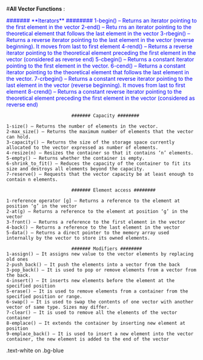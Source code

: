 #**All Vector Functions** :
<div style="color:blue;">
 ####### **Iterators** ########
    1-begin() – Returns an iterator pointing to the first element in the vector
    2-end() – Retu rns an iterator pointing to the theoretical element that follows the last element in the vector
    3-rbegin() – Returns a reverse iterator pointing to the last element in the vector (reverse beginning). It moves from last to first element
    4-rend() – Returns a reverse iterator pointing to the theoretical element preceding the first element in the vector (considered as reverse end)
    5-cbegin() – Returns a constant iterator pointing to the first element in the vector.
    6-cend() – Returns a constant iterator pointing to the theoretical element that follows the last element in the vector.
    7-crbegin() – Returns a constant reverse iterator pointing to the last element in the vector (reverse beginning). It moves from last to first element
    8-crend() – Returns a constant reverse iterator pointing to the theoretical element preceding the first element in the vector (considered as reverse end)
</div>
                            
                           
                            ####### Capacity ########

    1-size() – Returns the number of elements in the vector.
    2-max_size() – Returns the maximum number of elements that the vector can hold.
    3-capacity() – Returns the size of the storage space currently allocated to the vector expressed as number of elements.
    4-resize(n) – Resizes the container so that it contains ‘n’ elements.
    5-empty() – Returns whether the container is empty.
    6-shrink_to_fit() – Reduces the capacity of the container to fit its size and destroys all elements beyond the capacity.
    7-reserve() – Requests that the vector capacity be at least enough to contain n elements.
                           
                            ####### Element access ########

	1-reference operator [g] – Returns a reference to the element at position ‘g’ in the vector
    2-at(g) – Returns a reference to the element at position ‘g’ in the vector
    3-front() – Returns a reference to the first element in the vector
    4-back() – Returns a reference to the last element in the vector
    5-data() – Returns a direct pointer to the memory array used internally by the vector to store its owned elements.
                            
                            ####### Modifiers ########
    1-assign() – It assigns new value to the vector elements by replacing old ones
    2-push_back() – It push the elements into a vector from the back
    3-pop_back() – It is used to pop or remove elements from a vector from the back.
    4-insert() – It inserts new elements before the element at the specified position
    5-erase() – It is used to remove elements from a container from the specified position or range.
    6-swap() – It is used to swap the contents of one vector with another vector of same type. Sizes may differ.
    7-clear() – It is used to remove all the elements of the vector container
    8-emplace() – It extends the container by inserting new element at position
    9-emplace_back() – It is used to insert a new element into the vector container, the new element is added to the end of the vector
	
<div class="text-white bg-blue mb-2">
  .text-white on .bg-blue